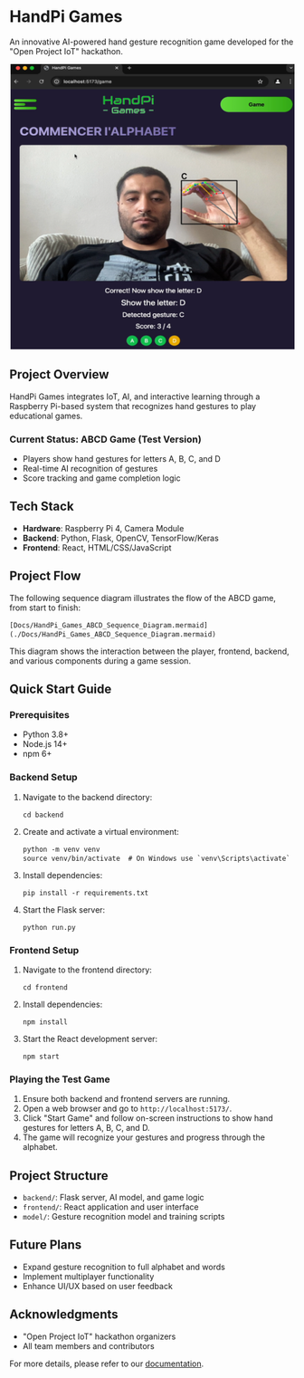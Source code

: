# HandPi Games

An innovative AI-powered hand gesture recognition game developed for the "Open Project IoT" hackathon.

![ABCD Game Screenshot](Docs/ABCD_GAME_IMG.png)

## Project Overview

HandPi Games integrates IoT, AI, and interactive learning through a Raspberry Pi-based system that recognizes hand gestures to play educational games.

### Current Status: ABCD Game (Test Version)

- Players show hand gestures for letters A, B, C, and D
- Real-time AI recognition of gestures
- Score tracking and game completion logic

## Tech Stack

- **Hardware**: Raspberry Pi 4, Camera Module
- **Backend**: Python, Flask, OpenCV, TensorFlow/Keras
- **Frontend**: React, HTML/CSS/JavaScript

## Project Flow

The following sequence diagram illustrates the flow of the ABCD game, from start to finish:

```mermaid
[Docs/HandPi_Games_ABCD_Sequence_Diagram.mermaid](./Docs/HandPi_Games_ABCD_Sequence_Diagram.mermaid)
```

This diagram shows the interaction between the player, frontend, backend, and various components during a game session.

## Quick Start Guide

### Prerequisites

- Python 3.8+
- Node.js 14+
- npm 6+

### Backend Setup

1. Navigate to the backend directory:
   ```
   cd backend
   ```
2. Create and activate a virtual environment:
   ```
   python -m venv venv
   source venv/bin/activate  # On Windows use `venv\Scripts\activate`
   ```
3. Install dependencies:
   ```
   pip install -r requirements.txt
   ```
4. Start the Flask server:
   ```
   python run.py
   ```

### Frontend Setup

1. Navigate to the frontend directory:
   ```
   cd frontend
   ```
2. Install dependencies:
   ```
   npm install
   ```
3. Start the React development server:
   ```
   npm start
   ```

### Playing the Test Game

1. Ensure both backend and frontend servers are running.
2. Open a web browser and go to `http://localhost:5173/`.
3. Click "Start Game" and follow on-screen instructions to show hand gestures for letters A, B, C, and D.
4. The game will recognize your gestures and progress through the alphabet.

## Project Structure

- `backend/`: Flask server, AI model, and game logic
- `frontend/`: React application and user interface
- `model/`: Gesture recognition model and training scripts

## Future Plans

- Expand gesture recognition to full alphabet and words
- Implement multiplayer functionality
- Enhance UI/UX based on user feedback

## Acknowledgments

- "Open Project IoT" hackathon organizers
- All team members and contributors

For more details, please refer to our [documentation](link-to-your-documentation).
